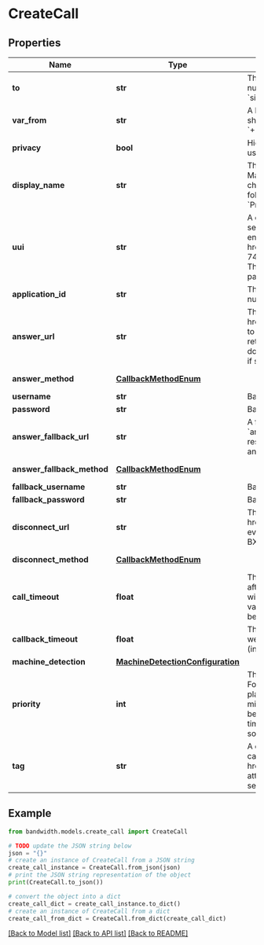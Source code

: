 # CreateCall


## Properties

Name | Type | Description | Notes
------------ | ------------- | ------------- | -------------
**to** | **str** | The destination to call (must be an E.164 formatted number (e.g. &#x60;+15555551212&#x60;) or a SIP URI (e.g. &#x60;sip:user@server.example&#x60;)). | 
**var_from** | **str** | A Bandwidth phone number on your account the call should come from (must be in E.164 format, like &#x60;+15555551212&#x60;) even if &#x60;privacy&#x60; is set to true. | 
**privacy** | **bool** | Hide the calling number. The &#x60;displayName&#x60; field can be used to customize the displayed name. | [optional] 
**display_name** | **str** | The caller display name to use when the call is created.  May not exceed 256 characters nor contain control characters such as new lines. If &#x60;privacy&#x60; is true, only the following values are valid: &#x60;Restricted&#x60;, &#x60;Anonymous&#x60;, &#x60;Private&#x60;, or &#x60;Unavailable&#x60;. | [optional] 
**uui** | **str** | A comma-separated list of &#39;User-To-User&#39; headers to be sent in the INVITE when calling a SIP URI. Each value must end with an &#39;encoding&#39; parameter as described in &lt;a href&#x3D;&#39;https://tools.ietf.org/html/rfc7433&#39;&gt;RFC 7433&lt;/a&gt;. Only &#39;jwt&#39; and &#39;base64&#39; encodings are allowed. The entire value cannot exceed 350 characters, including parameters and separators. | [optional] 
**application_id** | **str** | The id of the application associated with the &#x60;from&#x60; number. | 
**answer_url** | **str** | The full URL to send the &lt;a href&#x3D;&#39;/docs/voice/webhooks/answer&#39;&gt;Answer&lt;/a&gt; event to when the called party answers. This endpoint should return the first &lt;a href&#x3D;&#39;/docs/voice/bxml&#39;&gt;BXML document&lt;/a&gt; to be executed in the call.  Must use &#x60;https&#x60; if specifying &#x60;username&#x60; and &#x60;password&#x60;. | 
**answer_method** | [**CallbackMethodEnum**](CallbackMethodEnum.md) |  | [optional] [default to CallbackMethodEnum.POST]
**username** | **str** | Basic auth username. | [optional] 
**password** | **str** | Basic auth password. | [optional] 
**answer_fallback_url** | **str** | A fallback url which, if provided, will be used to retry the &#x60;answer&#x60; webhook delivery in case &#x60;answerUrl&#x60; fails to respond  Must use &#x60;https&#x60; if specifying &#x60;fallbackUsername&#x60; and &#x60;fallbackPassword&#x60;. | [optional] 
**answer_fallback_method** | [**CallbackMethodEnum**](CallbackMethodEnum.md) |  | [optional] [default to CallbackMethodEnum.POST]
**fallback_username** | **str** | Basic auth username. | [optional] 
**fallback_password** | **str** | Basic auth password. | [optional] 
**disconnect_url** | **str** | The URL to send the &lt;a href&#x3D;&#39;/docs/voice/webhooks/disconnect&#39;&gt;Disconnect&lt;/a&gt; event to when the call ends. This event does not expect a BXML response. | [optional] 
**disconnect_method** | [**CallbackMethodEnum**](CallbackMethodEnum.md) |  | [optional] [default to CallbackMethodEnum.POST]
**call_timeout** | **float** | The timeout (in seconds) for the callee to answer the call after it starts ringing. If the call does not start ringing within 30s, the call will be cancelled regardless of this value.  Can be any numeric value (including decimals) between 1 and 300. | [optional] [default to 30]
**callback_timeout** | **float** | This is the timeout (in seconds) to use when delivering webhooks for the call. Can be any numeric value (including decimals) between 1 and 25. | [optional] [default to 15]
**machine_detection** | [**MachineDetectionConfiguration**](MachineDetectionConfiguration.md) |  | [optional] 
**priority** | **int** | The priority of this call over other calls from your account. For example, if during a call your application needs to place a new call and bridge it with the current call, you might want to create the call with priority 1 so that it will be the next call picked off your queue, ahead of other less time sensitive calls. A lower value means higher priority, so a priority 1 call takes precedence over a priority 2 call. | [optional] [default to 5]
**tag** | **str** | A custom string that will be sent with all webhooks for this call unless overwritten by a future &lt;a href&#x3D;&#39;/docs/voice/bxml/tag&#39;&gt;&#x60;&lt;Tag&gt;&#x60;&lt;/a&gt; verb or &#x60;tag&#x60; attribute on another verb, or cleared.  May be cleared by setting &#x60;tag&#x3D;\&quot;\&quot;&#x60;  Max length 256 characters. | [optional] 

## Example

```python
from bandwidth.models.create_call import CreateCall

# TODO update the JSON string below
json = "{}"
# create an instance of CreateCall from a JSON string
create_call_instance = CreateCall.from_json(json)
# print the JSON string representation of the object
print(CreateCall.to_json())

# convert the object into a dict
create_call_dict = create_call_instance.to_dict()
# create an instance of CreateCall from a dict
create_call_from_dict = CreateCall.from_dict(create_call_dict)
```
[[Back to Model list]](../README.md#documentation-for-models) [[Back to API list]](../README.md#documentation-for-api-endpoints) [[Back to README]](../README.md)


